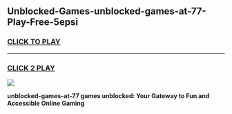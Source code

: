 
## Unblocked-Games-unblocked-games-at-77-Play-Free-5epsi
<h3>
<a href="https://premium76.site?title=unblocked-games-at-77&ref=22A">CLICK TO PLAY</a></h3>
<hr>

<h3>
<a href="https://premium76.site?title=unblocked-games-at-77&ref=22A">CLICK 2 PLAY</a>
  
</h3>

<a href="https://premium76.site?title=unblocked-games-at-77&ref=22A"><img src="https://clearcache.store/games.png"></a>


**unblocked-games-at-77 games unblocked: Your Gateway to Fun and Accessible Online Gaming**
